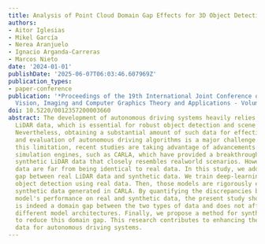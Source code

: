 ```yaml
---
title: Analysis of Point Cloud Domain Gap Effects for 3D Object Detection Evaluation
authors:
- Aitor Iglesias
- Mikel García
- Nerea Aranjuelo
- Ignacio Arganda-Carreras
- Marcos Nieto
date: '2024-01-01'
publishDate: '2025-06-07T06:03:46.607969Z'
publication_types:
- paper-conference
publication: '*Proceedings of the 19th International Joint Conference on Computer
  Vision, Imaging and Computer Graphics Theory and Applications - Volume 4: VISAPP*'
doi: 10.5220/0012357200003660
abstract: The development of autonomous driving systems heavily relies on high-quality
  LiDAR data, which is essential for robust object detection and scene understanding.
  Nevertheless, obtaining a substantial amount of such data for effective training
  and evaluation of autonomous driving algorithms is a major challenge. To overcome
  this limitation, recent studies are taking advantage of advancements in realistic
  simulation engines, such as CARLA, which have provided a breakthrough in generating
  synthetic LiDAR data that closely resembles realworld scenarios. However, these
  data are far from being identical to real data. In this study, we address the domain
  gap between real LiDAR data and synthetic data. We train deep-learning models for
  object detection using real data. Then, those models are rigorously evaluated using
  synthetic data generated in CARLA. By quantifying the discrepancies between the
  model's performance on real and synthetic data, the present study shows that there
  is indeed a domain gap between the two types of data and does not affect equal to
  different model architectures. Finally, we propose a method for synthetic data processing
  to reduce this domain gap. This research contributes to enhancing the use of synthetic
  data for autonomous driving systems.
---
```

